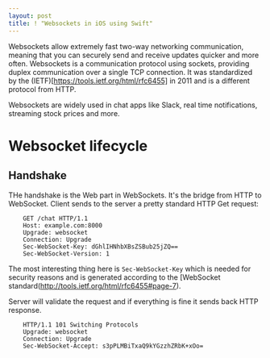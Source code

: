 ```yaml
---
layout: post
title: ! "Websockets in iOS using Swift"
---
```


Websockets allow extremely fast two-way networking communication, meaning that you can securely send and receive updates quicker and more often. Websockets is a communication protocol using sockets, providing duplex communication over a single TCP connection. It was standardized by the (IETF)[https://tools.ietf.org/html/rfc6455] in 2011 and is a different protocol from HTTP.

Websockets are widely used in chat apps like Slack, real time notifications, streaming stock prices and more.

<!--more-->

# Websocket lifecycle

## Handshake

THe handshake is the Web part in WebSockets. It's the bridge from HTTP to WebSocket. Client sends to the server a pretty standard HTTP Get request:

```
    GET /chat HTTP/1.1
    Host: example.com:8000
    Upgrade: websocket
    Connection: Upgrade
    Sec-WebSocket-Key: dGhlIHNhbXBsZSBub25jZQ==
    Sec-WebSocket-Version: 1
```

The most interesting thing here is `Sec-WebSocket-Key` which is needed for security reasons and is generated according to the [WebSocket standard\(http://tools.ietf.org/html/rfc6455#page-7).

Server will validate the request and if everything is fine it sends back HTTP response.

```    HTTP/1.1 101 Switching Protocols
    Upgrade: websocket
    Connection: Upgrade
    Sec-WebSocket-Accept: s3pPLMBiTxaQ9kYGzzhZRbK+xOo=
```

